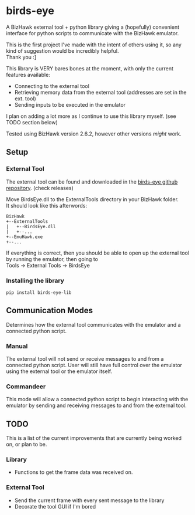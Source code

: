 # birds-eye
A BizHawk external tool + python library giving a (hopefully) convenient interface for python scripts to communicate with the BizHawk emulator. <br/>

This is the first project I've made with the intent of others using it, so any kind of suggestion would be incredibly helpful. <br/>
Thank you :]

This library is VERY bares bones at the moment, with only the current features available: <br/>
- Connecting to the external tool <br/>
- Retrieving memory data from the external tool (addresses are set in the ext. tool) <br/>
- Sending inputs to be executed in the emulator <br/>

I plan on adding a lot more as I continue to use this library myself. (see TODO section below) <br/>

Tested using BizHawk version 2.6.2, however other versions *might* work.

## Setup

### External Tool
The external tool can be found and downloaded in the [birds-eye github repository](https://github.com/SkiHatDuckie/birds-eye). (check releases)

Move BirdsEye.dll to the ExternalTools directory in your BizHawk folder. <br/>
It should look like this afterwords:

```
BizHawk
+--ExternalTools
|   +--BirdsEye.dll
|   +--...
+--EmuHawk.exe
+--...
```

If everything is correct, then you should be able to open up the external tool by running the emulator, then going to <br/>
Tools -> External Tools -> BirdsEye

### Installing the library
`pip install birds-eye-lib`

## Communication Modes
Determines how the external tool communicates with the emulator and a connected python script.

### Manual
The external tool will not send or receive messages to and from a connected python script. User will still have
full control over the emulator using the external tool or the emulator itself.

### Commandeer
This mode will allow a connected python script to begin interacting with the emulator by sending and receiving
messages to and from the external tool.

## TODO
This is a list of the current improvements that are currently being worked on, or plan to be. <br/>

### Library
- Functions to get the frame data was received on. <br/>

### External Tool
- Send the current frame with every sent message to the library <br/>
- Decorate the tool GUI if I'm bored <br/>